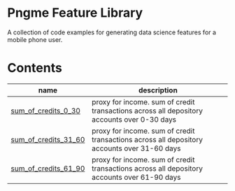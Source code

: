 
# Pngme Feature Library
A collection of code examples for generating data science features for a mobile phone user.

# Contents
| name  | description |
| ----- | ----------- |
| [sum_of_credits_0_30](lib/sum_of_credits/sum_of_credits.py) | proxy for income. sum of credit transactions across all depository accounts over 0-30 days |
| [sum_of_credits_31_60](lib/sum_of_credits/sum_of_credits.py) | proxy for income. sum of credit transactions across all depository accounts over 31-60 days |
| [sum_of_credits_61_90](lib/sum_of_credits/sum_of_credits.py) | proxy for income. sum of credit transactions across all depository accounts over 61-90 days |
